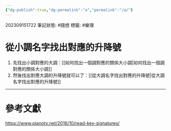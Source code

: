 ```yaml
---
{"dg-publish":true,"dg-permalink":"a","permalink":"/a/"}
---
```


202309151722
筆記狀態: #隨想
標籤: #樂理 

# 從小調名字找出對應的升降號

1. 先找出小調對應的大調：[[如何找出一個調對應的關係大小調\|如何找出一個調對應的關係大小調]]
2. 然後找出對應大調的升降號就可以了：[[從大調名字找出對應的升降號\|從大調名字找出對應的升降號]]

---
# 參考文獻

https://www.pianotv.net/2016/10/read-key-signatures/
